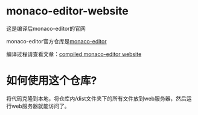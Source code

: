 # monaco-editor-website

这是编译后monaco-editor的官网

monaco-editor官方仓库是[monaco-editor](https://github.com/microsoft/monaco-editor)

编译过程请查看文章：[compiled monaco-editor website](https://li-junpeng.github.io/my-blog/#/docs/web/03/)

# 如何使用这个仓库?

将代码克隆到本地，将仓库内/dist文件夹下的所有文件放到web服务器，然后运行web服务器就能访问了。
